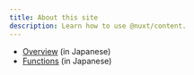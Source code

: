 ```yaml
---
title: About this site
description: Learn how to use @nuxt/content.
---
```


- [Overview](https://static.toyobunko-lab.jp/suikeichuzu/data/overview.pdf) (in Japanese)
- [Functions](https://static.toyobunko-lab.jp/suikeichuzu/data/function.pdf) (in Japanese)
